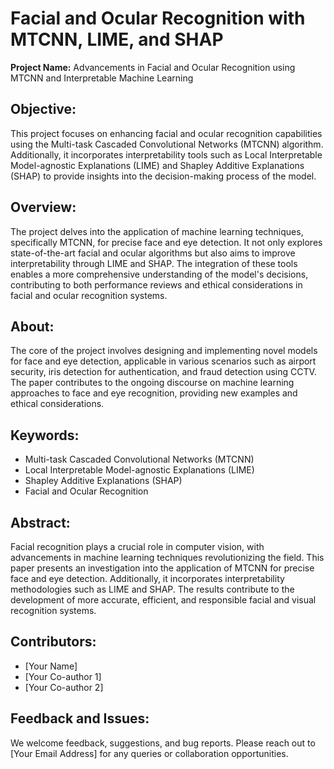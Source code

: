 # Facial and Ocular Recognition with MTCNN, LIME, and SHAP

**Project Name:** Advancements in Facial and Ocular Recognition using MTCNN and Interpretable Machine Learning

## Objective:
This project focuses on enhancing facial and ocular recognition capabilities using the Multi-task Cascaded Convolutional Networks (MTCNN) algorithm. Additionally, it incorporates interpretability tools such as Local Interpretable Model-agnostic Explanations (LIME) and Shapley Additive Explanations (SHAP) to provide insights into the decision-making process of the model.

## Overview:
The project delves into the application of machine learning techniques, specifically MTCNN, for precise face and eye detection. It not only explores state-of-the-art facial and ocular algorithms but also aims to improve interpretability through LIME and SHAP. The integration of these tools enables a more comprehensive understanding of the model's decisions, contributing to both performance reviews and ethical considerations in facial and ocular recognition systems.

## About:
The core of the project involves designing and implementing novel models for face and eye detection, applicable in various scenarios such as airport security, iris detection for authentication, and fraud detection using CCTV. The paper contributes to the ongoing discourse on machine learning approaches to face and eye recognition, providing new examples and ethical considerations.

## Keywords:
- Multi-task Cascaded Convolutional Networks (MTCNN)
- Local Interpretable Model-agnostic Explanations (LIME)
- Shapley Additive Explanations (SHAP)
- Facial and Ocular Recognition

## Abstract:
Facial recognition plays a crucial role in computer vision, with advancements in machine learning techniques revolutionizing the field. This paper presents an investigation into the application of MTCNN for precise face and eye detection. Additionally, it incorporates interpretability methodologies such as LIME and SHAP. The results contribute to the development of more accurate, efficient, and responsible facial and visual recognition systems.

## Contributors:
- [Your Name]
- [Your Co-author 1]
- [Your Co-author 2]

## Feedback and Issues:
We welcome feedback, suggestions, and bug reports. Please reach out to [Your Email Address] for any queries or collaboration opportunities.
